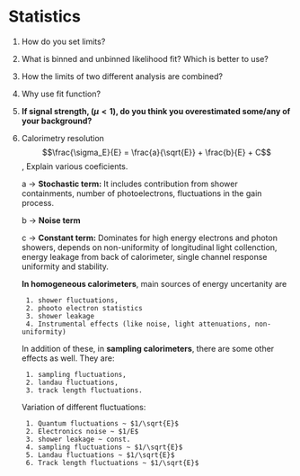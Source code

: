 # Statistics

1. How do you set limits?
2. What is binned and unbinned likelihood fit? Which is better to use?
3. How the limits of two different analysis are combined?
4. Why use fit function?
1. **If signal strength, ($\mu<1$), do you think you overestimated some/any of your background?**

1. Calorimetry resolution $$\frac{\sigma_E}{E} = \frac{a}{\sqrt{E}} + \frac{b}{E} + C$$, Explain various coeficients.

    a $\rightarrow$ **Stochastic term:** It includes contribution from shower containments, number of photoelectrons, fluctuations in the gain process.
    
    b $\rightarrow$ **Noise term**
    
    c $\rightarrow$ **Constant term:** Dominates for high energy electrons and photon showers, depends on non-uniformity of longitudinal light collenction, energy leakage from back of calorimeter, single channel response uniformity and stability.
    
    **In homogeneous calorimeters**, main sources of energy uncertanity are
        
        1. shower fluctuations,
        2. phooto electron statistics
        3. shower leakage
        4. Instrumental effects (like noise, light attenuations, non-uniformity)

    In addition of these, in **sampling calorimeters**, there are some other effects as well. They are:
        
        1. sampling fluctuations,
        2. landau fluctuations,
        3. track length fluctuations.

    Variation of different fluctuations:
    
        1. Quantum fluctuations ~ $1/\sqrt{E}$
        2. Electronics noise ~ $1/E$
        3. shower leakage ~ const.
        4. sampling fluctuations ~ $1/\sqrt{E}$
        5. Landau fluctuations ~ $1/\sqrt{E}$
        6. Track length fluctuations ~ $1/\sqrt{E}$